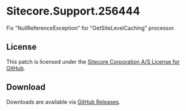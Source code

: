 # Sitecore.Support.256444
Fix &quot;NullReferenceException&quot;  for &quot;GetSiteLevelCa&#1089;hing&quot; processor.

## License  
This patch is licensed under the [Sitecore Corporation A/S License for GitHub](https://github.com/sitecoresupport/Sitecore.Support.256444/blob/master/LICENSE).  

## Download  
Downloads are available via [GitHub Releases](https://github.com/sitecoresupport/Sitecore.Support.256444/releases).  
